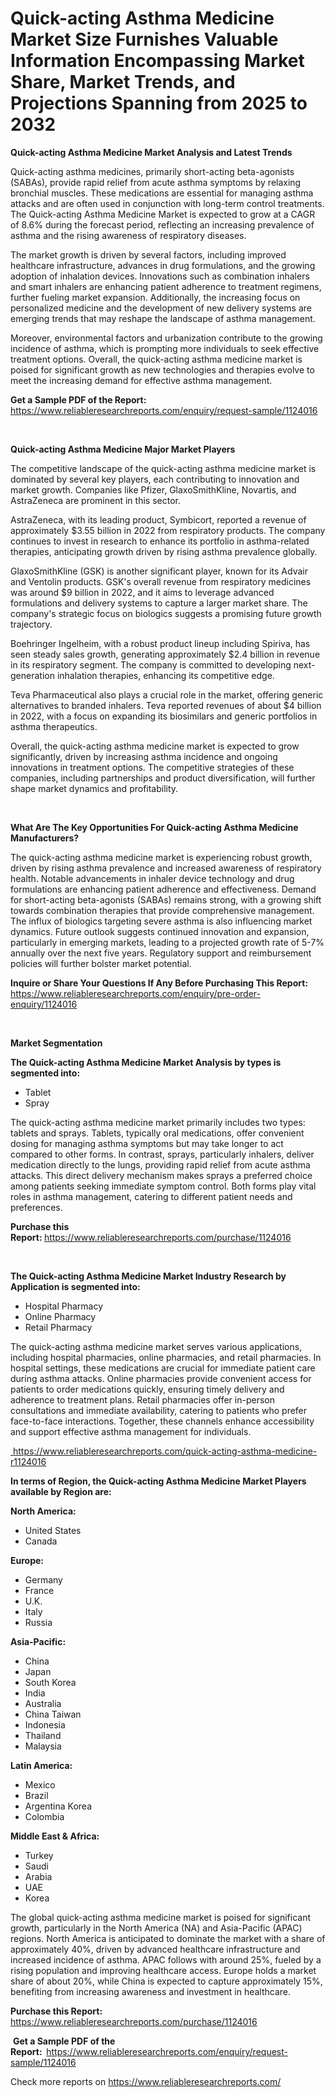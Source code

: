 <p><h1>Quick-acting Asthma Medicine Market Size Furnishes Valuable Information Encompassing Market Share, Market Trends, and Projections Spanning from 2025 to 2032</h1></p><p><strong>Quick-acting Asthma Medicine Market Analysis and Latest Trends</strong></p>
<p><p>Quick-acting asthma medicines, primarily short-acting beta-agonists (SABAs), provide rapid relief from acute asthma symptoms by relaxing bronchial muscles. These medications are essential for managing asthma attacks and are often used in conjunction with long-term control treatments. The Quick-acting Asthma Medicine Market is expected to grow at a CAGR of 8.6% during the forecast period, reflecting an increasing prevalence of asthma and the rising awareness of respiratory diseases.</p><p>The market growth is driven by several factors, including improved healthcare infrastructure, advances in drug formulations, and the growing adoption of inhalation devices. Innovations such as combination inhalers and smart inhalers are enhancing patient adherence to treatment regimens, further fueling market expansion. Additionally, the increasing focus on personalized medicine and the development of new delivery systems are emerging trends that may reshape the landscape of asthma management.</p><p>Moreover, environmental factors and urbanization contribute to the growing incidence of asthma, which is prompting more individuals to seek effective treatment options. Overall, the quick-acting asthma medicine market is poised for significant growth as new technologies and therapies evolve to meet the increasing demand for effective asthma management.</p></p>
<p><strong>Get a Sample PDF of the Report:&nbsp;</strong> <a href="https://www.reliableresearchreports.com/enquiry/request-sample/1124016?utm_campaign=38&utm_medium=2&utm_source=Github&utm_content=ia&utm_term=09032025&utm_id=quick-acting-asthma-medicine">https://www.reliableresearchreports.com/enquiry/request-sample/1124016</a></p>
<p>&nbsp;</p>
<p><strong>Quick-acting Asthma Medicine Major Market Players</strong></p>
<p><p>The competitive landscape of the quick-acting asthma medicine market is dominated by several key players, each contributing to innovation and market growth. Companies like Pfizer, GlaxoSmithKline, Novartis, and AstraZeneca are prominent in this sector.</p><p>AstraZeneca, with its leading product, Symbicort, reported a revenue of approximately $3.55 billion in 2022 from respiratory products. The company continues to invest in research to enhance its portfolio in asthma-related therapies, anticipating growth driven by rising asthma prevalence globally.</p><p>GlaxoSmithKline (GSK) is another significant player, known for its Advair and Ventolin products. GSK's overall revenue from respiratory medicines was around $9 billion in 2022, and it aims to leverage advanced formulations and delivery systems to capture a larger market share. The company's strategic focus on biologics suggests a promising future growth trajectory.</p><p>Boehringer Ingelheim, with a robust product lineup including Spiriva, has seen steady sales growth, generating approximately $2.4 billion in revenue in its respiratory segment. The company is committed to developing next-generation inhalation therapies, enhancing its competitive edge.</p><p>Teva Pharmaceutical also plays a crucial role in the market, offering generic alternatives to branded inhalers. Teva reported revenues of about $4 billion in 2022, with a focus on expanding its biosimilars and generic portfolios in asthma therapeutics.</p><p>Overall, the quick-acting asthma medicine market is expected to grow significantly, driven by increasing asthma incidence and ongoing innovations in treatment options. The competitive strategies of these companies, including partnerships and product diversification, will further shape market dynamics and profitability.</p></p>
<p>&nbsp;</p>
<p><strong>What Are The Key Opportunities For Quick-acting Asthma Medicine Manufacturers?</strong></p>
<p><p>The quick-acting asthma medicine market is experiencing robust growth, driven by rising asthma prevalence and increased awareness of respiratory health. Notable advancements in inhaler device technology and drug formulations are enhancing patient adherence and effectiveness. Demand for short-acting beta-agonists (SABAs) remains strong, with a growing shift towards combination therapies that provide comprehensive management. The influx of biologics targeting severe asthma is also influencing market dynamics. Future outlook suggests continued innovation and expansion, particularly in emerging markets, leading to a projected growth rate of 5-7% annually over the next five years. Regulatory support and reimbursement policies will further bolster market potential.</p></p>
<p><strong>Inquire or Share Your Questions If Any Before Purchasing This Report:</strong> <a href="https://www.reliableresearchreports.com/enquiry/pre-order-enquiry/1124016?utm_campaign=38&utm_medium=2&utm_source=Github&utm_content=ia&utm_term=09032025&utm_id=quick-acting-asthma-medicine">https://www.reliableresearchreports.com/enquiry/pre-order-enquiry/1124016</a></p>
<p>&nbsp;</p>
<p><strong>Market Segmentation</strong></p>
<p><strong>The Quick-acting Asthma Medicine Market Analysis by types is segmented into:</strong></p>
<p><ul><li>Tablet</li><li>Spray</li></ul></p>
<p><p>The quick-acting asthma medicine market primarily includes two types: tablets and sprays. Tablets, typically oral medications, offer convenient dosing for managing asthma symptoms but may take longer to act compared to other forms. In contrast, sprays, particularly inhalers, deliver medication directly to the lungs, providing rapid relief from acute asthma attacks. This direct delivery mechanism makes sprays a preferred choice among patients seeking immediate symptom control. Both forms play vital roles in asthma management, catering to different patient needs and preferences.</p></p>
<p><strong>Purchase this Report:&nbsp;</strong><a href="https://www.reliableresearchreports.com/purchase/1124016?utm_campaign=38&utm_medium=2&utm_source=Github&utm_content=ia&utm_term=09032025&utm_id=quick-acting-asthma-medicine">https://www.reliableresearchreports.com/purchase/1124016</a></p>
<p>&nbsp;</p>
<p><strong>The Quick-acting Asthma Medicine Market Industry Research by Application is segmented into:</strong></p>
<p><ul><li>Hospital Pharmacy</li><li>Online Pharmacy</li><li>Retail Pharmacy</li></ul></p>
<p><p>The quick-acting asthma medicine market serves various applications, including hospital pharmacies, online pharmacies, and retail pharmacies. In hospital settings, these medications are crucial for immediate patient care during asthma attacks. Online pharmacies provide convenient access for patients to order medications quickly, ensuring timely delivery and adherence to treatment plans. Retail pharmacies offer in-person consultations and immediate availability, catering to patients who prefer face-to-face interactions. Together, these channels enhance accessibility and support effective asthma management for individuals.</p></p>
<p><a href="https://www.reliableresearchreports.com/quick-acting-asthma-medicine-r1124016?utm_campaign=38&utm_medium=2&utm_source=Github&utm_content=ia&utm_term=09032025&utm_id=quick-acting-asthma-medicine">&nbsp;https://www.reliableresearchreports.com/quick-acting-asthma-medicine-r1124016</a></p>
<p><strong>In terms of Region, the Quick-acting Asthma Medicine Market Players available by Region are:</strong></p>
<p>
    <p> <strong> North America: </strong>
        <ul>
            <li>United States</li>
            <li>Canada</li>
        </ul>
        </p> 
    <p> <strong> Europe: </strong>
        <ul>
            <li>Germany</li>
            <li>France</li>
            <li>U.K.</li>
            <li>Italy</li>
            <li>Russia</li>
        </ul>
        </p> 
    <p> <strong> Asia-Pacific: </strong>
        <ul>
            <li>China</li>
            <li>Japan</li>
            <li>South Korea</li>
            <li>India</li>
            <li>Australia</li>
            <li>China Taiwan</li>
            <li>Indonesia</li>
            <li>Thailand</li>
            <li>Malaysia</li>
        </ul>
        </p> 
    <p> <strong> Latin America: </strong>
        <ul>
            <li>Mexico</li>
            <li>Brazil</li>
            <li>Argentina Korea</li>
            <li>Colombia</li>
        </ul>
        </p> 
    <p> <strong> Middle East & Africa: </strong>
        <ul>
            <li>Turkey</li>
            <li>Saudi</li>
            <li>Arabia</li>
            <li>UAE</li>
            <li>Korea</li>
        </ul>
    </p>
    </p>
<p><p>The global quick-acting asthma medicine market is poised for significant growth, particularly in the North America (NA) and Asia-Pacific (APAC) regions. North America is anticipated to dominate the market with a share of approximately 40%, driven by advanced healthcare infrastructure and increased incidence of asthma. APAC follows with around 25%, fueled by a rising population and improving healthcare access. Europe holds a market share of about 20%, while China is expected to capture approximately 15%, benefiting from increasing awareness and investment in healthcare.</p></p>
<p><strong>Purchase this Report: </strong><a href="https://www.reliableresearchreports.com/purchase/1124016?utm_campaign=38&utm_medium=2&utm_source=Github&utm_content=ia&utm_term=09032025&utm_id=quick-acting-asthma-medicine">https://www.reliableresearchreports.com/purchase/1124016</a></p>
<p>&nbsp;<strong>Get a Sample PDF of the Report:&nbsp;&nbsp;</strong><a href="https://www.reliableresearchreports.com/enquiry/request-sample/1124016?utm_campaign=38&utm_medium=2&utm_source=Github&utm_content=ia&utm_term=09032025&utm_id=quick-acting-asthma-medicine">https://www.reliableresearchreports.com/enquiry/request-sample/1124016</a></p>
<p><strong></strong></p>
<p>Check more reports on <a href="https://www.reliableresearchreports.com/?utm_campaign=38&utm_medium=2&utm_source=Github&utm_content=ia&utm_term=09032025&utm_id=quick-acting-asthma-medicine">https://www.reliableresearchreports.com/</a></p>
